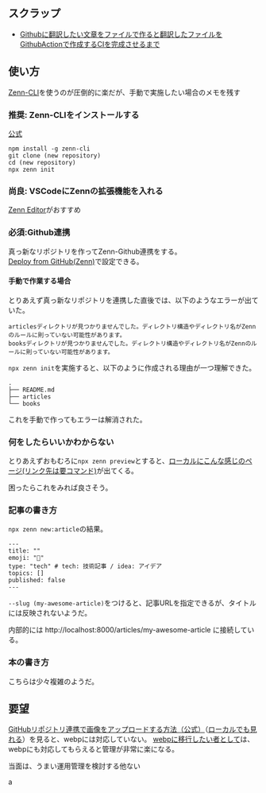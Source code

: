 ## スクラップ
- [Githubに翻訳したい文章をファイルで作ると翻訳したファイルをGithubActionで作成するCIを完成させるまで](https://zenn.dev/nomuraya?tab=scraps)

## 使い方
[Zenn-CLI](https://zenn.dev/zenn/articles/zenn-cli-guide)を使うのが圧倒的に楽だが、手動で実施したい場合のメモを残す

### 推奨: Zenn-CLIをインストールする
[公式](https://zenn.dev/zenn/articles/install-zenn-cli)

```
npm install -g zenn-cli
git clone (new repository)
cd (new repository)
npx zenn init
```

### 尚良: VSCodeにZennの拡張機能を入れる
[Zenn Editor](https://marketplace.visualstudio.com/items?itemName=negokaz.zenn-editor)がおすすめ

### 必須:Github連携
真っ新なリポジトリを作ってZenn-Github連携をする。  
[Deploy from GitHub(Zenn)](https://zenn.dev/dashboard/deploys)で設定できる。

#### 手動で作業する場合
とりあえず真っ新なリポジトリを連携した直後では、以下のようなエラーが出ていた。

```
articlesディレクトリが見つかりませんでした。ディレクトリ構造やディレクトリ名がZennのルールに則っていない可能性があります。
booksディレクトリが見つかりませんでした。ディレクトリ構造やディレクトリ名がZennのルールに則っていない可能性があります。
```

`npx zenn init`を実施すると、以下のように作成される理由が一つ理解できた。

```
.
├── README.md
├── articles
└── books
```

これを手動で作ってもエラーは解消された。

### 何をしたらいいかわからない
とりあえずおもむろに`npx zenn preview`とすると、[ローカルにこんな感じのページ(リンク先は要コマンド)](http://localhost:8000)が出てくる。



困ったらこれをみれば良さそう。

### 記事の書き方
`npx zenn new:article`の結果。  

```
---
title: ""
emoji: "🎉"
type: "tech" # tech: 技術記事 / idea: アイデア
topics: []
published: false
---
```

`--slug (my-awesome-article)`をつけると、記事URLを指定できるが、タイトルには反映されないようだ。

内部的には http://localhost:8000/articles/my-awesome-article に接続している。

### 本の書き方
こちらは少々複雑のようだ。

## 要望
[GitHubリポジトリ連携で画像をアップロードする方法（公式）](https://zenn.dev/zenn/articles/deploy-github-images)（[ローカルでも見れる](http://localhost:8000/guide/deploy-github-images)）を見ると、webpには対応していない。
[webpに移行したい者として](https://github.com/shimajima-eiji/__Backup_Images)は、webpにも対応してもらえると管理が非常に楽になる。

当面は、うまい運用管理を検討する他ない

a
